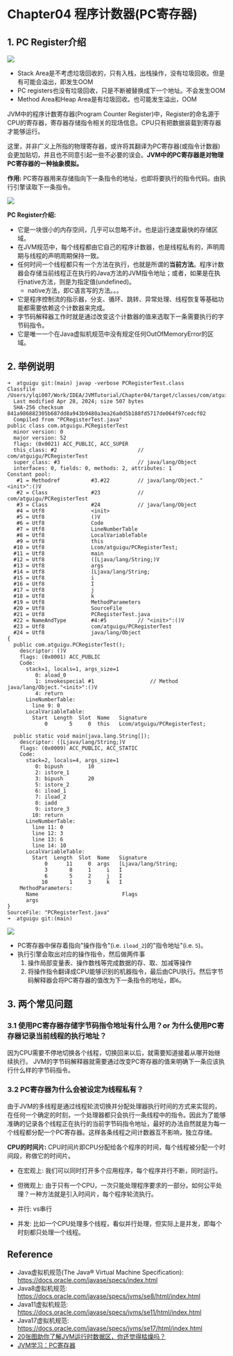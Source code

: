# Chapter04 程序计数器(PC寄存器)

## 1. PC Register介绍
<img src="JVM.Images.I/第04章_PC寄存器.jpeg">

* Stack Area是不考虑垃圾回收的，只有入栈，出栈操作，没有垃圾回收。但是有可能会溢出，即发生OOM
* PC registers也没有垃圾回收，只是不断被替换成下一个地址。不会发生OOM
* Method Area和Heap Area是有垃圾回收。也可能发生溢出，OOM

JVM中的程序计数寄存器(Program Counter Register)中，Register的命名源于CPU的寄存器，寄存器存储指令相关的现场信息。CPU只有把数据装载到寄存器才能够运行。

这里，并非广义上所指的物理寄存器，或许将其翻译为PC寄存器(或指令计数器)会更加贴切，并且也不同意引起一些不必要的误会。**JVM中的PC寄存器是对物理PC寄存器的一种抽象模拟。**

**作用:** PC寄存器用来存储指向下一条指令的地址，也即将要执行的指令代码。由执行引擎读取下一条指令。

<img src="JVM.Images.I/第04章_PC寄存器作用.png">

**PC Register介绍:**
* 它是一块很小的内存空间，几乎可以忽略不计。也是运行速度最快的存储区域。
* 在JVM规范中，每个线程都由它自己的程序计数器，也是线程私有的，声明周期与线程的声明周期保持一致。
* 任何时间一个线程都只有一个方法在执行，也就是所谓的**当前方法**。程序计数器会存储当前线程正在执行的Java方法的JVM指令地址；或者，如果是在执行native方法，则是为指定值(undefined)。
  * native方法，即C语言写的方法。。。
* 它是程序控制流的指示器，分支、循环、跳转、异常处理、线程恢复等基础功能都需要依赖这个计数器来完成。
* 字节码解释器工作时就是通过改变这个计数器的值来选取下一条需要执行的字节码指令。
* 它是唯一一个在Java虚拟机规范中没有规定任何OutOfMemoryError的区域。


## 2. 举例说明
```shell
➜  atguigu git:(main) javap -verbose PCRegisterTest.class
Classfile /Users/ylqi007/Work/IDEA/JVMTutorial/Chapter04/target/classes/com/atguigu/PCRegisterTest.class
  Last modified Apr 28, 2024; size 507 bytes
  SHA-256 checksum 841a986882305b687dd8a943b9480a3ea26a0d5b188fd5717de064f97cedcf02
  Compiled from "PCRegisterTest.java"
public class com.atguigu.PCRegisterTest
  minor version: 0
  major version: 52
  flags: (0x0021) ACC_PUBLIC, ACC_SUPER
  this_class: #2                          // com/atguigu/PCRegisterTest
  super_class: #3                         // java/lang/Object
  interfaces: 0, fields: 0, methods: 2, attributes: 1
Constant pool:
   #1 = Methodref          #3.#22         // java/lang/Object."<init>":()V
   #2 = Class              #23            // com/atguigu/PCRegisterTest
   #3 = Class              #24            // java/lang/Object
   #4 = Utf8               <init>
   #5 = Utf8               ()V
   #6 = Utf8               Code
   #7 = Utf8               LineNumberTable
   #8 = Utf8               LocalVariableTable
   #9 = Utf8               this
  #10 = Utf8               Lcom/atguigu/PCRegisterTest;
  #11 = Utf8               main
  #12 = Utf8               ([Ljava/lang/String;)V
  #13 = Utf8               args
  #14 = Utf8               [Ljava/lang/String;
  #15 = Utf8               i
  #16 = Utf8               I
  #17 = Utf8               j
  #18 = Utf8               k
  #19 = Utf8               MethodParameters
  #20 = Utf8               SourceFile
  #21 = Utf8               PCRegisterTest.java
  #22 = NameAndType        #4:#5          // "<init>":()V
  #23 = Utf8               com/atguigu/PCRegisterTest
  #24 = Utf8               java/lang/Object
{
  public com.atguigu.PCRegisterTest();
    descriptor: ()V
    flags: (0x0001) ACC_PUBLIC
    Code:
      stack=1, locals=1, args_size=1
         0: aload_0
         1: invokespecial #1                  // Method java/lang/Object."<init>":()V
         4: return
      LineNumberTable:
        line 9: 0
      LocalVariableTable:
        Start  Length  Slot  Name   Signature
            0       5     0  this   Lcom/atguigu/PCRegisterTest;

  public static void main(java.lang.String[]);
    descriptor: ([Ljava/lang/String;)V
    flags: (0x0009) ACC_PUBLIC, ACC_STATIC
    Code:
      stack=2, locals=4, args_size=1
         0: bipush        10
         2: istore_1
         3: bipush        20
         5: istore_2
         6: iload_1
         7: iload_2
         8: iadd
         9: istore_3
        10: return
      LineNumberTable:
        line 11: 0
        line 12: 3
        line 13: 6
        line 14: 10
      LocalVariableTable:
        Start  Length  Slot  Name   Signature
            0      11     0  args   [Ljava/lang/String;
            3       8     1     i   I
            6       5     2     j   I
           10       1     3     k   I
    MethodParameters:
      Name                           Flags
      args
}
SourceFile: "PCRegisterTest.java"
➜  atguigu git:(main)
```

<img src="JVM.Images.I/第04章_PC寄存器_举例.png">

* PC寄存器中保存着指向"操作指令"(i.e. `iload_2`)的"指令地址"(i.e. `5`)。
* 执行引擎会取出对应的操作指令，然后做两件事
  1. 操作局部变量表、操作数栈等完成数据的存、取、加减等操作
  2. 将操作指令翻译成CPU能够识别的机器指令，最后由CPU执行。然后字节码解释器会将PC寄存器的值改为下一条指令的地址，即`6`。


## 3. 两个常见问题
### 3.1 使用PC寄存器存储字节码指令地址有什么用？or 为什么使用PC寄存器记录当前线程的执行地址？

因为CPU需要不停地切换各个线程，切换回来以后，就需要知道接着从哪开始继续执行。
JVM的字节码解释器就需要通过改变PC寄存器的值来明确下一条应该执行什么样的字节码指令。

### 3.2 PC寄存器为什么会被设定为线程私有？
由于JVM的多线程是通过线程轮流切换并分配处理器执行时间的方式来实现的，在任何一个确定的时刻，一个处理器都只会执行一条线程中的指令。因此为了能够准确的记录各个线程正在执行的当前字节码指令地址，最好的办法自然就是为每一个线程都分配一个PC寄存器。这样各条线程之间计数器互不影响，独立存储。

**CPU的时间片:** CPU时间片即CPU分配给各个程序的时间，每个线程被分配一个时间段，称做它的时间片。
* 在宏观上: 我们可以同时打开多个应用程序，每个程序并行不断，同时运行。
* 但微观上: 由于只有一个CPU，一次只能处理程序要求的一部分。如何公平处理？一种方法就是引入时间片，每个程序轮流执行。 


* 并行: vs串行
* 并发: 比如一个CPU处理多个线程，看似并行处理，但实际上是并发，即每个时刻都只处理一个线程。


## Reference
* Java虚拟机规范(The Java® Virtual Machine Specification): https://docs.oracle.com/javase/specs/index.html
* Java8虚拟机规范: https://docs.oracle.com/javase/specs/jvms/se8/html/index.html
* Java11虚拟机规范: https://docs.oracle.com/javase/specs/jvms/se11/html/index.html
* Java17虚拟机规范: https://docs.oracle.com/javase/specs/jvms/se17/html/index.html
* [20张图助你了解JVM运行时数据区，你还觉得枯燥吗？](https://cloud.tencent.com/developer/article/1823397)
* [JVM学习：PC寄存器](https://www.jianshu.com/p/18f2c3463f7f)